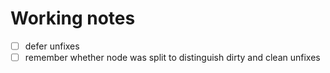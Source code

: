 # Working notes

- [ ] defer unfixes
- [ ] remember whether node was split to distinguish dirty and clean unfixes